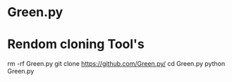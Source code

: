 # Green.py
# Rendom cloning Tool's

rm -rf Green.py
git clone https://github.com/Green.py/
cd Green.py
python Green.py
